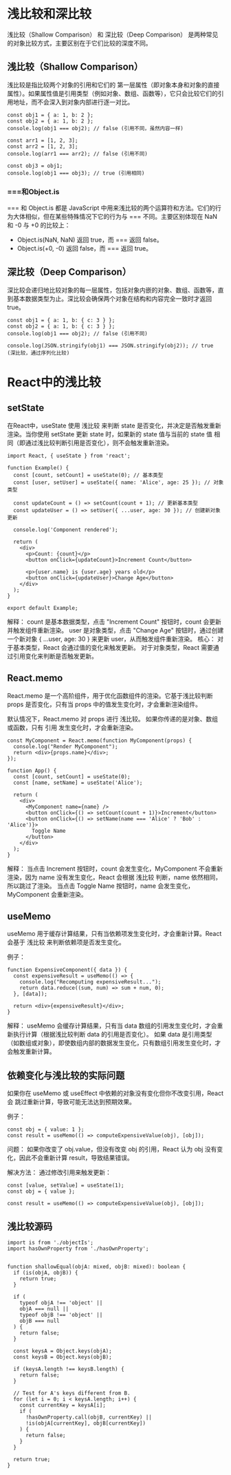 # 浅比较和深比较
浅比较（Shallow Comparison） 和 深比较（Deep Comparison） 是两种常见的对象比较方式，主要区别在于它们比较的深度不同。

## 浅比较（Shallow Comparison）
浅比较是指比较两个对象的引用和它们的 第一层属性（即对象本身和对象的直接属性）。如果属性值是引用类型（例如对象、数组、函数等），它只会比较它们的引用地址，而不会深入到对象内部进行逐一对比。

```
const obj1 = { a: 1, b: 2 };
const obj2 = { a: 1, b: 2 };
console.log(obj1 === obj2); // false (引用不同，虽然内容一样)

const arr1 = [1, 2, 3];
const arr2 = [1, 2, 3];
console.log(arr1 === arr2); // false (引用不同)

const obj3 = obj1;
console.log(obj1 === obj3); // true (引用相同)
```

### ===和Object.is
=== 和 Object.is 都是 JavaScript 中用来浅比较的两个运算符和方法。它们的行为大体相似，但在某些特殊情况下它的行为与 === 不同。主要区别体现在 NaN 和 -0 与 +0 的比较上：
- Object.is(NaN, NaN) 返回 true，而 === 返回 false。
- Object.is(+0, -0) 返回 false，而 === 返回 true。

## 深比较（Deep Comparison）
深比较会递归地比较对象的每一层属性，包括对象内嵌的对象、数组、函数等，直到基本数据类型为止。深比较会确保两个对象在结构和内容完全一致时才返回 true。

```
const obj1 = { a: 1, b: { c: 3 } };
const obj2 = { a: 1, b: { c: 3 } };
console.log(obj1 === obj2); // false (引用不同)

console.log(JSON.stringify(obj1) === JSON.stringify(obj2)); // true (深比较，通过序列化比较)
```

# React中的浅比较
## setState
在React中，useState 使用 浅比较 来判断 state 是否变化，并决定是否触发重新渲染。当你使用 setState 更新 state 时，如果新的 state 值与当前的 state 值 相同（即通过浅比较判断引用是否变化），则不会触发重新渲染。

```
import React, { useState } from 'react';

function Example() {
  const [count, setCount] = useState(0); // 基本类型
  const [user, setUser] = useState({ name: 'Alice', age: 25 }); // 对象类型

  const updateCount = () => setCount(count + 1); // 更新基本类型
  const updateUser = () => setUser({ ...user, age: 30 }); // 创建新对象更新

  console.log('Component rendered');

  return (
    <div>
      <p>Count: {count}</p>
      <button onClick={updateCount}>Increment Count</button>
      
      <p>{user.name} is {user.age} years old</p>
      <button onClick={updateUser}>Change Age</button>
    </div>
  );
}

export default Example;

```

解释：
count 是基本数据类型，点击 "Increment Count" 按钮时，count 会更新并触发组件重新渲染。
user 是对象类型，点击 "Change Age" 按钮时，通过创建一个新对象 { ...user, age: 30 } 来更新 user，从而触发组件重新渲染。
核心：
对于基本类型，React 会通过值的变化来触发更新。
对于对象类型，React 需要通过引用变化来判断是否触发更新。

## React.memo
React.memo 是一个高阶组件，用于优化函数组件的渲染。它基于浅比较判断 props 是否变化，只有当 props 中的值发生变化时，才会重新渲染组件。

默认情况下，React.memo 对 props 进行 浅比较。
如果你传递的是对象、数组或函数，只有 引用 发生变化时，才会重新渲染。

```
const MyComponent = React.memo(function MyComponent(props) {
  console.log("Render MyComponent");
  return <div>{props.name}</div>;
});

function App() {
  const [count, setCount] = useState(0);
  const [name, setName] = useState('Alice');

  return (
    <div>
      <MyComponent name={name} />
      <button onClick={() => setCount(count + 1)}>Increment</button>
      <button onClick={() => setName(name === 'Alice' ? 'Bob' : 'Alice')}>
        Toggle Name
      </button>
    </div>
  );
}
```

解释：
当点击 Increment 按钮时，count 会发生变化，MyComponent 不会重新渲染，因为 name 没有发生变化，React 会根据 浅比较 判断，name 依然相同，所以跳过了渲染。
当点击 Toggle Name 按钮时，name 会发生变化，MyComponent 会重新渲染。

## useMemo
useMemo 用于缓存计算结果，只有当依赖项发生变化时，才会重新计算。React 会基于 浅比较 来判断依赖项是否发生变化。

例子：
```
function ExpensiveComponent({ data }) {
  const expensiveResult = useMemo(() => {
    console.log("Recomputing expensiveResult...");
    return data.reduce((sum, num) => sum + num, 0);
  }, [data]);

  return <div>{expensiveResult}</div>;
}
```

解释：
useMemo 会缓存计算结果，只有当 data 数组的引用发生变化时，才会重新执行计算（根据浅比较判断 data 的引用是否变化）。
如果 data 是引用类型（如数组或对象），即使数组内部的数据发生变化，只有数组引用发生变化时，才会触发重新计算。

## 依赖变化与浅比较的实际问题
如果你在 useMemo 或 useEffect 中依赖的对象没有变化但你不改变引用，React 会 跳过重新计算，导致可能无法达到预期效果。

例子：
```
const obj = { value: 1 };
const result = useMemo(() => computeExpensiveValue(obj), [obj]);
```

问题：
如果你改变了 obj.value，但没有改变 obj 的引用，React 认为 obj 没有变化，因此不会重新计算 result，导致结果错误。

解决方法： 通过修改引用来触发更新：
```
const [value, setValue] = useState(1);
const obj = { value };

const result = useMemo(() => computeExpensiveValue(obj), [obj]);
```

## 浅比较源码
```
import is from './objectIs';
import hasOwnProperty from './hasOwnProperty';


function shallowEqual(objA: mixed, objB: mixed): boolean {
  if (is(objA, objB)) {
    return true;
  }

  if (
    typeof objA !== 'object' ||
    objA === null ||
    typeof objB !== 'object' ||
    objB === null
  ) {
    return false;
  }

  const keysA = Object.keys(objA);
  const keysB = Object.keys(objB);

  if (keysA.length !== keysB.length) {
    return false;
  }

  // Test for A's keys different from B.
  for (let i = 0; i < keysA.length; i++) {
    const currentKey = keysA[i];
    if (
      !hasOwnProperty.call(objB, currentKey) ||
      !is(objA[currentKey], objB[currentKey])
    ) {
      return false;
    }
  }

  return true;
}
```

